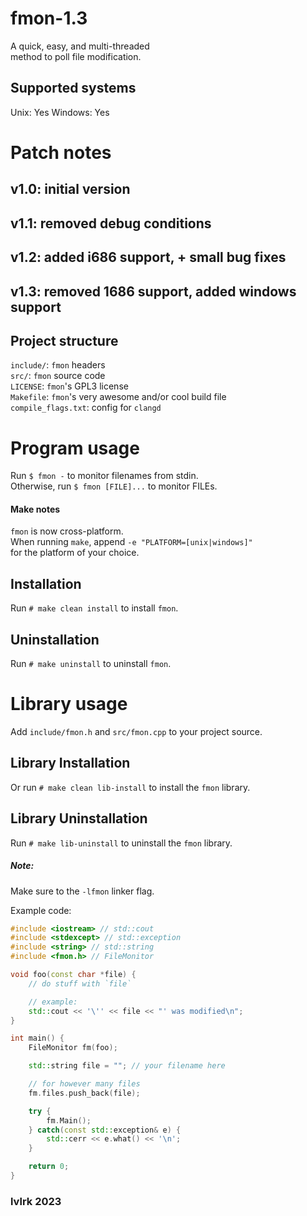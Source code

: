 # fmon-1.3
A quick, easy, and multi-threaded<br>
method to poll file modification.

## Supported systems
Unix: Yes
Windows: Yes



# Patch notes
## v1.0: initial version<br>
## v1.1: removed debug conditions<br>
## v1.2: added i686 support, + small bug fixes
## v1.3: removed 1686 support, added windows support



## Project structure
`include/`: `fmon` headers<br>
`src/`: `fmon` source code<br>
`LICENSE`: `fmon`'s GPL3 license<br>
`Makefile`: `fmon`'s very awesome and/or cool build file<br>
`compile_flags.txt`: config for `clangd`



# Program usage
Run `$ fmon -` to monitor filenames from stdin.<br>
Otherwise, run `$ fmon [FILE]...` to monitor FILEs.

#### Make notes
`fmon` is now cross-platform.<br>
When running `make`, append `-e "PLATFORM=[unix|windows]"`<br>
for the platform of your choice.

## Installation
Run `# make clean install` to install `fmon`.

## Uninstallation
Run `# make uninstall` to uninstall `fmon`.



# Library usage
Add `include/fmon.h` and `src/fmon.cpp` to your project source.<br>

## Library Installation
Or run `# make clean lib-install` to install the `fmon` library.

## Library Uninstallation
Run `# make lib-uninstall` to uninstall the `fmon` library.

##### Note:
Make sure to the `-lfmon` linker flag.

Example code:
```cpp
#include <iostream> // std::cout
#include <stdexcept> // std::exception
#include <string> // std::string
#include <fmon.h> // FileMonitor

void foo(const char *file) {
    // do stuff with `file`

    // example:
    std::cout << '\'' << file << "' was modified\n";
}

int main() {
    FileMonitor fm(foo);

    std::string file = ""; // your filename here

    // for however many files
    fm.files.push_back(file);

    try {
        fm.Main();
    } catch(const std::exception& e) {
        std::cerr << e.what() << '\n';
    }

    return 0;
}
```

### lvlrk 2023
